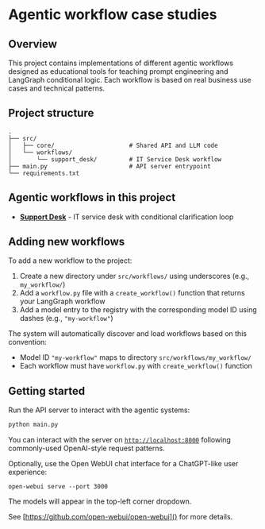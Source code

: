 # Agentic workflow case studies

## Overview

This project contains implementations of different agentic workflows designed as educational tools for teaching prompt engineering and LangGraph conditional logic. Each workflow is based on real business use cases and technical patterns.

## Project structure

```
.
├── src/
│   ├── core/                     # Shared API and LLM code
│   └── workflows/
│       └── support_desk/         # IT Service Desk workflow
├── main.py                       # API server entrypoint
└── requirements.txt
```

## Agentic workflows in this project

- **[Support Desk](src/workflows/support_desk/README.md)** - IT service desk with conditional clarification loop

## Adding new workflows

To add a new workflow to the project:

1. Create a new directory under `src/workflows/` using underscores (e.g., `my_workflow/`)
2. Add a `workflow.py` file with a `create_workflow()` function that returns your LangGraph workflow
3. Add a model entry to the registry with the corresponding model ID using dashes (e.g., `"my-workflow"`)

The system will automatically discover and load workflows based on this convention:
- Model ID `"my-workflow"` maps to directory `src/workflows/my_workflow/`
- Each workflow must have `workflow.py` with `create_workflow()` function

## Getting started

Run the API server to interact with the agentic systems:

```bash
python main.py
```

You can interact with the server on [`http://localhost:8000`]() following commonly-used OpenAI-style request patterns.

Optionally, use the Open WebUI chat interface for a ChatGPT-like user experience:

```shell
open-webui serve --port 3000
```

The models will appear in the top-left corner dropdown.

See [https://github.com/open-webui/open-webui]() for more details.
